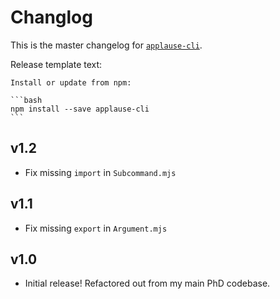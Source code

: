 # Changlog
This is the master changelog for [`applause-cli`](https://npmjs.org/packages/applause-cli).

Release template text:

	Install or update from npm:

	```bash
	npm install --save applause-cli
	```


## v1.2
 - Fix missing `import` in `Subcommand.mjs`

## v1.1
 - Fix missing `export` in `Argument.mjs`


## v1.0
 - Initial release! Refactored out from my main PhD codebase.
